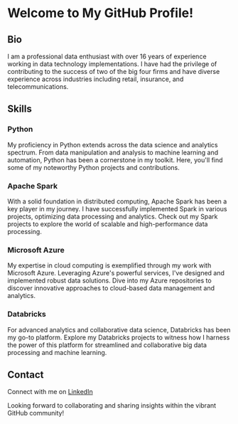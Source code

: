 # Welcome to My GitHub Profile!

## Bio

I am a professional data enthusiast with over 16 years of experience working in data technology implementations. I have had the privilege of contributing to the success of two of the big four firms and have diverse experience across industries including retail, insurance, and telecommunications.

## Skills

### Python

My proficiency in Python extends across the data science and analytics spectrum. From data manipulation and analysis to machine learning and automation, Python has been a cornerstone in my toolkit. Here, you'll find some of my noteworthy Python projects and contributions.

### Apache Spark

With a solid foundation in distributed computing, Apache Spark has been a key player in my journey. I have successfully implemented Spark in various projects, optimizing data processing and analytics. Check out my Spark projects to explore the world of scalable and high-performance data processing.

### Microsoft Azure

My expertise in cloud computing is exemplified through my work with Microsoft Azure. Leveraging Azure's powerful services, I've designed and implemented robust data solutions. Dive into my Azure repositories to discover innovative approaches to cloud-based data management and analytics.

### Databricks

For advanced analytics and collaborative data science, Databricks has been my go-to platform. Explore my Databricks projects to witness how I harness the power of this platform for streamlined and collaborative big data processing and machine learning.

<!-- Remamber to swet your proyjects here
## Projects

Feel free to explore some of my featured projects below:

- [Project 1: Title](link-to-repository)
  Description of Project 1.

- [Project 2: Title](link-to-repository)
  Description of Project 2.

- [Project 3: Title](link-to-repository)
  Description of Project 3.
 -->
## Contact

Connect with me on [LinkedIn](https://www.linkedin.com/in/edmundocarmona/) 

Looking forward to collaborating and sharing insights within the vibrant GitHub community!
